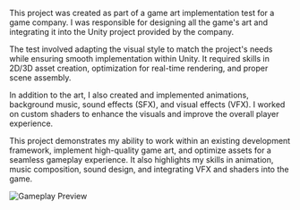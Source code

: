 This project was created as part of a game art implementation test for a game company. I was responsible for designing all the game's art and integrating it into the Unity project provided by the company.

The test involved adapting the visual style to match the project's needs while ensuring smooth implementation within Unity. It required skills in 2D/3D asset creation, optimization for real-time rendering, and proper scene assembly.

In addition to the art, I also created and implemented animations, background music, sound effects (SFX), and visual effects (VFX). I worked on custom shaders to enhance the visuals and improve the overall player experience.

This project demonstrates my ability to work within an existing development framework, implement high-quality game art, and optimize assets for a seamless gameplay experience. It also highlights my skills in animation, music composition, sound design, and integrating VFX and shaders into the game.

![Gameplay Preview](gif/gif.gif)
